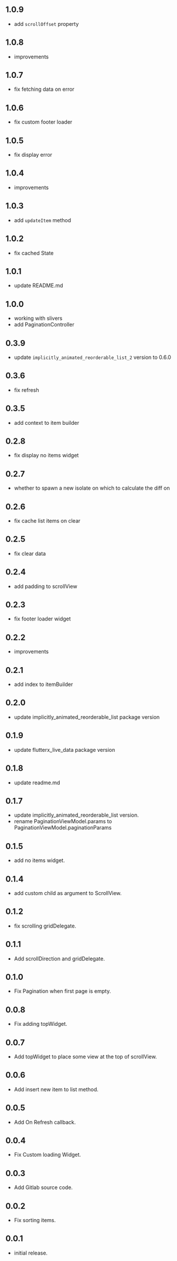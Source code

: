 ## 1.0.9
* add `scrollOffset` property

## 1.0.8
* improvements

## 1.0.7
* fix fetching data on error

## 1.0.6
* fix custom footer loader

## 1.0.5
* fix display error

## 1.0.4
* improvements

## 1.0.3
* add `updateItem` method

## 1.0.2
* fix cached State

## 1.0.1
* update README.md

## 1.0.0
* working with slivers
* add PaginationController

## 0.3.9
* update `implicitly_animated_reorderable_list_2` version to 0.6.0

## 0.3.6
* fix refresh

## 0.3.5
* add context to item builder

## 0.2.8
* fix display no items widget

## 0.2.7
* whether to spawn a new isolate on which to calculate the diff on

## 0.2.6
* fix cache list items on clear

## 0.2.5
* fix clear data

## 0.2.4
* add padding to scrollView

## 0.2.3
* fix footer loader widget

## 0.2.2
* improvements

## 0.2.1
* add index to itemBuilder

## 0.2.0
* update implicitly_animated_reorderable_list package version

## 0.1.9
* update flutterx_live_data package version

## 0.1.8
* update readme.md

## 0.1.7
* update implicitly_animated_reorderable_list version.
* rename PaginationViewModel.params to PaginationViewModel.paginationParams

## 0.1.5
* add no items widget.

## 0.1.4
* add custom child as argument to ScrollView.

## 0.1.2
* fix scrolling gridDelegate.

## 0.1.1
* Add scrollDirection and gridDelegate.

## 0.1.0
* Fix Pagination when first page is empty.

## 0.0.8
* Fix adding topWidget.

## 0.0.7
* Add topWidget to place some view at the top of scrollView.

## 0.0.6
* Add insert new item to list method.

## 0.0.5
* Add On Refresh callback.

## 0.0.4
* Fix Custom loading Widget.

## 0.0.3
* Add Gitlab source code.

## 0.0.2
* Fix sorting items.

## 0.0.1
* initial release.